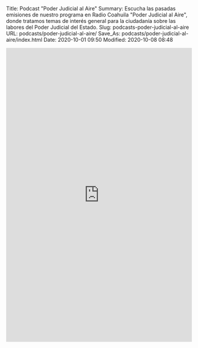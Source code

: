 Title: Podcast "Poder Judicial al Aire"
Summary: Escucha las pasadas emisiones de nuestro programa en Radio Coahuila "Poder Judicial al Aire", donde tratamos temas de interés general para la ciudadanía sobre las labores del Poder Judicial del Estado.
Slug: podcasts-poder-judicial-al-aire
URL: podcasts/poder-judicial-al-aire/
Save_As: podcasts/poder-judicial-al-aire/index.html
Date: 2020-10-01 09:50
Modified: 2020-10-08 08:48


<iframe src="https://audiomack.com/embed/playlist/pjcoah/poder-judicial-al-aire?background=1" width="100%" height="800" frameborder="0" scrolling="no"></iframe>

